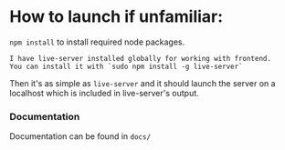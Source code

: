 # How to launch if unfamiliar:

`npm install` to install required node packages.

	I have live-server installed globally for working with frontend.
	You can install it with `sudo npm install -g live-server`

Then it's as simple as `live-server` and it should launch the server on a localhost which is included in live-server's output.

### Documentation

Documentation can be found in `docs/`